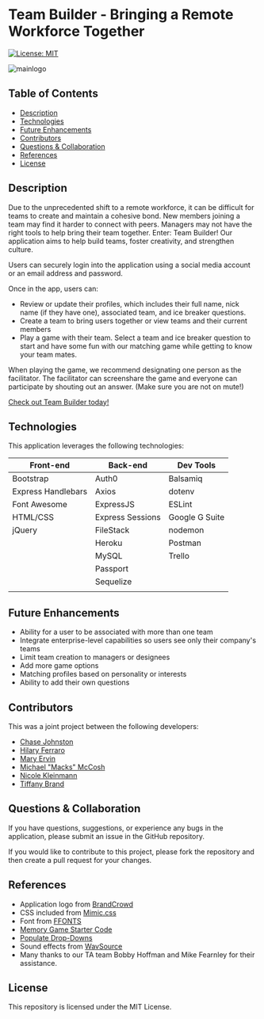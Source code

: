 # Team Builder - Bringing a Remote Workforce Together
[![License: MIT](https://img.shields.io/badge/License-MIT-yellow.svg)](https://opensource.org/licenses/MIT)

![mainlogo](https://user-images.githubusercontent.com/65197724/94500911-79020b80-01ce-11eb-82bb-802716d81b2b.png)

## Table of Contents
* [Description](#description)
* [Technologies](#technologies)
* [Future Enhancements](#future-enhancements)
* [Contributors](#contributors)
* [Questions & Collaboration](#questions-&-collaboration)
* [References](#references)
* [License](#License)

## Description
Due to the unprecedented shift to a remote workforce, it can be difficult for teams to create and maintain a cohesive bond. New members joining a team may find it harder to connect with peers. Managers may not have the right tools to help bring their team together. Enter: Team Builder! Our application aims to help build teams, foster creativity, and strengthen culture.

Users can securely login into the application using a social media account or an email address and password. 

Once in the app, users can:
- Review or update their profiles, which includes their full name, nick name (if they have one), associated team, and ice breaker questions. 
- Create a team to bring users together or view teams and their current members
- Play a game with their team. Select a team and ice breaker question to start and have some fun with our matching game while getting to know your team mates. 

When playing the game, we recommend designating one person as the facilitator. The facilitator can screenshare the game and everyone can participate by shouting out an answer. (Make sure you are not on mute!)

[Check out Team Builder today!](https://the-team-builder.herokuapp.com/)

## Technologies
This application leverages the following technologies:

| Front-end          | Back-end         | Dev Tools      |
|--------------------|------------------|----------------|
| Bootstrap          | Auth0            | Balsamiq       |
| Express Handlebars | Axios            | dotenv         |
| Font Awesome       | ExpressJS        | ESLint         |
| HTML/CSS           | Express Sessions | Google G Suite |
| jQuery             | FileStack        | nodemon        |
|                    | Heroku           | Postman        |
|                    | MySQL            | Trello         |
|                    | Passport         |                |
|                    | Sequelize        |                |
|                    |                  |                |

## Future Enhancements
- Ability for a user to be associated with more than one team
- Integrate enterprise-level capabilities so users see only their company's teams
- Limit team creation to managers or designees
- Add more game options
- Matching profiles based on personality or interests
- Ability to add their own questions

## Contributors
This was a joint project between the following developers:
- [Chase Johnston](https://github.com/johnstoc13)
- [Hilary Ferraro](https://github.com/hilbug)
- [Mary Ervin](https://github.com/mwoodervin)
- [Michael "Macks" McCosh](https://github.com/macksm3)
- [Nicole Kleinmann](https://github.com/nkleinmann)
- [Tiffany Brand](https://github.com/tiffany-brand)

## Questions & Collaboration
If you have questions, suggestions, or experience any bugs in the application, please submit an issue in the GitHub repository. 

If you would like to contribute to this project, please fork the repository and then create a pull request for your changes.

## References
- Application logo from [BrandCrowd](https://www.brandcrowd.com/)
- CSS included from [Mimic.css](https://github.com/erictreacy/mimic.css)
- Font from [FFONTS](https://www.ffonts.net/)
- [Memory Game Starter Code](https://github.com/Ul1ra/MemGame/blob/master/js/app.js)
- [Populate Drop-Downs](https://www.c-sharpcorner.com/article/populating-dropown-with-ajax-call/)
- Sound effects from [WavSource](https://www.wavsource.com/)
- Many thanks to our TA team Bobby Hoffman and Mike Fearnley for their assistance.

## License
This repository is licensed under the MIT License.

